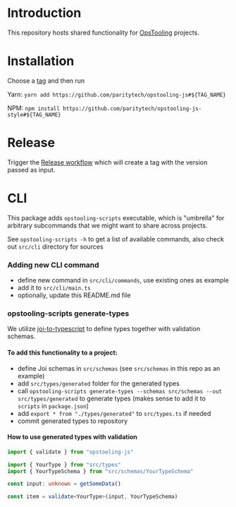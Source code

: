 # Introduction

This repository hosts shared functionality for
[OpsTooling](https://github.com/orgs/paritytech/teams/opstooling) projects.

# Installation

Choose a [tag](https://github.com/paritytech/opstooling-js/tags) and then run

Yarn: `yarn add https://github.com/paritytech/opstooling-js#${TAG_NAME}`

NPM: `npm install https://github.com/paritytech/opstooling-js-style#${TAG_NAME}`

# Release

Trigger the [Release workflow](https://github.com/paritytech/opstooling-js/actions/workflows/release.yml)
which will create a tag with the version passed as input.

# CLI

This package adds `opstooling-scripts` executable, which is "umbrella" for arbitrary subcommands that we might want to share across projects.  

See `opstooling-scripts -h` to get a list of available commands, also check out `src/cli` directory for sources 

### Adding new CLI command
* define new command in `src/cli/commands`, use existing ones as example
* add it to `src/cli/main.ts`
* optionally, update this README.md file

### opstooling-scripts generate-types
We utilize [joi-to-typescript](https://www.npmjs.com/package/joi-to-typescript) to define types together with validation schemas.  

#### To add this functionality to a project:
* define Joi schemas in `src/schemas` (see `src/schemas` in this repo as an example)
* add `src/types/generated` folder for the generated types
* call `opstooling-scripts generate-types --schemas src/schemas --out src/types/generated` to generate types (makes sense to add it to `scripts` in `package.json`)
* add `export * from "./types/generated"` to `src/types.ts` if needed
* commit generated types to repository

#### How to use generated types with validation
```ts
import { validate } from "opstooling-js"

import { YourType } from "src/types"
import { YourTypeSchema } from "src/schemas/YourTypeSchema"

const input: unknown = getSomeData()

const item = validate<YourType>(input, YourTypeSchema)
```
